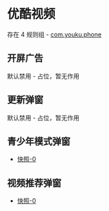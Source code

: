 # 优酷视频

存在 4 规则组 - [com.youku.phone](/src/apps/com.youku.phone.ts)

## 开屏广告

默认禁用 - 占位，暂无作用

## 更新弹窗

默认禁用 - 占位，暂无作用

## 青少年模式弹窗

- [快照-0](https://gkd-kit.gitee.io/import/12701050)

## 视频推荐弹窗

- [快照-0](https://gkd-kit.gitee.io/import/12701029)
